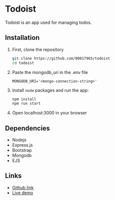 # Todoist

Todoist is an app used for managing todos.

## Installation

1. First, clone the repository

    ```bash
    git clone https://github.com/00017965/todoist
    cd todoist
    ```

2. Paste the mongodb_uri in the .env file

    ```env
    MONGODB_URI='<mongo-connection-string>'
    ```

3. Install `node` packages and run the app:

    ```bash
    npm install
    npm run start
    ```

4. Open localhost:3000 in your browser

## Dependencies

- Nodejs
- Express.js
- Bootstrap
- Mongodb
- EJS

## Links

- [Github link](https://github.com/00017965/todoist)
- [Live demo](https://todoist-05rx.onrender.com/)
